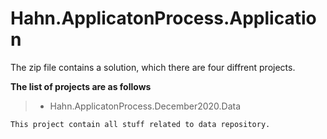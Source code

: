 # Hahn.ApplicatonProcess.Application

The zip file contains a solution, which there are four diffrent projects.

**The list of projects are as follows**

> - Hahn.ApplicatonProcess.December2020.Data
    
    This project contain all stuff related to data repository.

